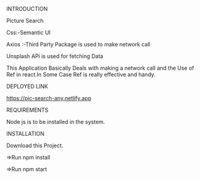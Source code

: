 INTRODUCTION

Picture Search

Css:-Semantic UI

Axios :-Third Party Package is used to make network call

Unsplash APi is used for fetching Data

This Application Basically Deals with making a network call and the Use of Ref in react.In Some Case Ref is really effective and handy.


DEPLOYED LINK

https://pic-search-any.netlify.app

REQUIREMENTS

Node js is to be installed in the system.

INSTALLATION

Download this Project.

=>Run npm install

=>Run npm start
